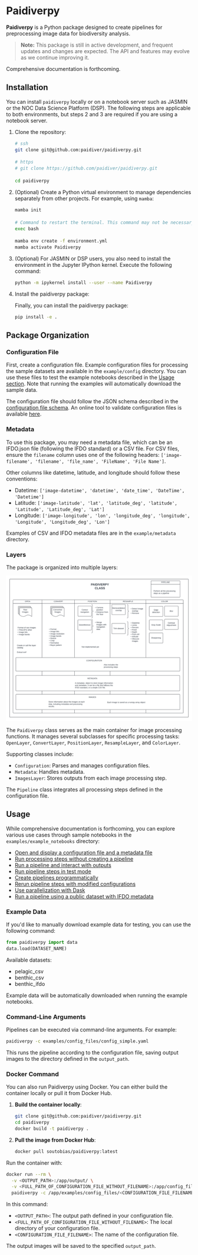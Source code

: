 # Paidiverpy

**Paidiverpy** is a Python package designed to create pipelines for preprocessing image data for biodiversity analysis. 

> **Note:** This package is still in active development, and frequent updates and changes are expected. The API and features may evolve as we continue improving it.

Comprehensive documentation is forthcoming.

## Installation

You can install `paidiverpy` locally or on a notebook server such as JASMIN or the NOC Data Science Platform (DSP). The following steps are applicable to both environments, but steps 2 and 3 are required if you are using a notebook server.

1. Clone the repository:

    ```bash
    # ssh
    git clone git@github.com:paidiver/paidiverpy.git

    # https
    # git clone https://github.com/paidiver/paidiverpy.git

    cd paidiverpy
    ```

2. (Optional) Create a Python virtual environment to manage dependencies separately from other projects. For example, using `mamba`:

    ```bash
    mamba init

    # Command to restart the terminal. This command may not be necessary if mamba init has already been successfully run before
    exec bash

    mamba env create -f environment.yml
    mamba activate Paidiverpy
    ```

3. (Optional) For JASMIN or DSP users, you also need to install the environment in the Jupyter IPython kernel. Execute the following command:

    ```bash
    python -m ipykernel install --user --name Paidiverpy
    ```

4. Install the paidiverpy package:

    Finally, you can install the paidiverpy package:

    ```bash
    pip install -e .
    ```

## Package Organization

### Configuration File

First, create a configuration file. Example configuration files for processing the sample datasets are available in the `example/config` directory. You can use these files to test the example notebooks described in the [Usage section](#usage). Note that running the examples will automatically download the sample data.

The configuration file should follow the JSON schema described in the [configuration file schema](configutation-schema.json). An online tool to validate configuration files is available [here](https://placeholder.com).

### Metadata

To use this package, you may need a metadata file, which can be an IFDO.json file (following the IFDO standard) or a CSV file. For CSV files, ensure the `filename` column uses one of the following headers: `['image-filename', 'filename', 'file_name', 'FileName', 'File Name']`.

Other columns like datetime, latitude, and longitude should follow these conventions:
- Datetime: `['image-datetime', 'datetime', 'date_time', 'DateTime', 'Datetime']`
- Latitude: `['image-latitude', 'lat', 'latitude_deg', 'latitude', 'Latitude', 'Latitude_deg', 'Lat']`
- Longitude: `['image-longitude', 'lon', 'longitude_deg', 'longitude', 'Longitude', 'Longitude_deg', 'Lon']`

Examples of CSV and IFDO metadata files are in the `example/metadata` directory.

### Layers

The package is organized into multiple layers:

![Package Organization](docs/images/paidiver_organization.png)

The `Paidiverpy` class serves as the main container for image processing functions. It manages several subclasses for specific processing tasks: `OpenLayer`, `ConvertLayer`, `PositionLayer`, `ResampleLayer`, and `ColorLayer`.

Supporting classes include:
- `Configuration`: Parses and manages configuration files.
- `Metadata`: Handles metadata.
- `ImagesLayer`: Stores outputs from each image processing step.

The `Pipeline` class integrates all processing steps defined in the configuration file.

## Usage

While comprehensive documentation is forthcoming, you can explore various use cases through sample notebooks in the `examples/example_notebooks` directory:

- [Open and display a configuration file and a metadata file](examples/example_notebooks/config_metadata_example.ipynb)
- [Run processing steps without creating a pipeline](examples/example_notebooks/simple_processing.ipynb)
- [Run a pipeline and interact with outputs](examples/example_notebooks/pipeline.ipynb)
- [Run pipeline steps in test mode](examples/example_notebooks/pipeline_testing_steps.ipynb)
- [Create pipelines programmatically](examples/example_notebooks/pipeline_generation.ipynb)
- [Rerun pipeline steps with modified configurations](examples/example_notebooks/pipeline_interaction.ipynb)
- [Use parallelization with Dask](examples/example_notebooks/pipeline_dask.ipynb)
- [Run a pipeline using a public dataset with IFDO metadata](examples/example_notebooks/pipeline_ifdo.ipynb)

### Example Data

If you'd like to manually download example data for testing, you can use the following command:

```python
from paidiverpy import data
data.load(DATASET_NAME) 
```

Available datasets:
- pelagic_csv
- benthic_csv
- benthic_ifdo

Example data will be automatically downloaded when running the example notebooks.

### Command-Line Arguments

Pipelines can be executed via command-line arguments. For example:

```bash
paidiverpy -c examples/config_files/config_simple.yaml
```

This runs the pipeline according to the configuration file, saving output images to the directory defined in the `output_path`.

### Docker Command

You can also run Paidiverpy using Docker. You can either build the container locally or pull it from Docker Hub.

1. **Build the container locally**:

    ```bash
    git clone git@github.com:paidiver/paidiverpy.git
    cd paidiverpy
    docker build -t paidiverpy .
    ```

2. **Pull the image from Docker Hub**:

    ```bash
    docker pull soutobias/paidiverpy:latest
    ```

Run the container with:

```bash
docker run --rm \
  -v <OUTPUT_PATH>:/app/output/ \
  -v <FULL_PATH_OF_CONFIGURATION_FILE_WITHOUT_FILENAME>:/app/config_files \
  paidiverpy -c /app/examples/config_files/<CONFIGURATION_FILE_FILENAME>
```

In this command:
- `<OUTPUT_PATH>`: The output path defined in your configuration file.
- `<FULL_PATH_OF_CONFIGURATION_FILE_WITHOUT_FILENAME>`: The local directory of your configuration file.
- `<CONFIGURATION_FILE_FILENAME>`: The name of the configuration file.

The output images will be saved to the specified `output_path`.